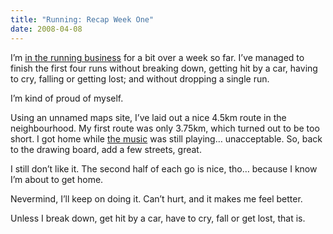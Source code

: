 ```yaml
---
title: "Running: Recap Week One"
date: 2008-04-08
---
```


I’m [in the running business][1] for a bit over a week so far. I’ve managed to finish the first four runs without breaking down, getting hit by a car, having to cry, falling or getting lost; and without dropping a single run.

I’m kind of proud of myself.

Using an unnamed maps site, I’ve laid out a nice 4.5km route in the neighbourhood. My first route was only 3.75km, which turned out to be too short. I got home while [the music][2] was still playing… unacceptable. So,
back to the drawing board, add a few streets, great.

I still don’t like it. The second half of each go is nice, tho… because I know I’m about to get home.

Nevermind, I’ll keep on doing it. Can’t hurt, and it makes me feel better.

Unless I break down, get hit by a car, have to cry, fall or get lost, that is.

[1]: http://carlo.zottmann.org/2008/03/28/i-like-it-auto-suggestion/
[2]: http://www.djsteveboy.com/intervals.html

